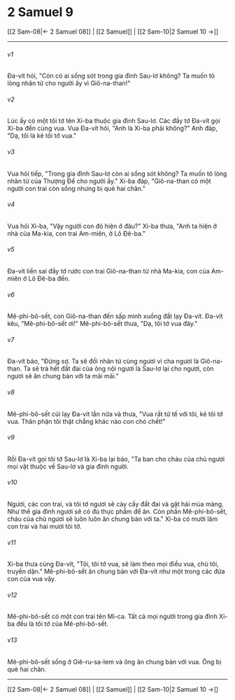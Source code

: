 # 2 Samuel 9

[[2 Sam-08|← 2 Samuel 08]] | [[2 Samuel]] | [[2 Sam-10|2 Samuel 10 →]]
***



###### v1 
Đa-vít hỏi, "Còn có ai sống sót trong gia đình Sau-lơ không? Ta muốn tỏ lòng nhân từ cho người ấy vì Giô-na-than!" 

###### v2 
Lúc ấy có một tôi tớ tên Xi-ba thuộc gia đình Sau-lơ. Các đầy tớ Đa-vít gọi Xi-ba đến cùng vua. Vua Đa-vít hỏi, "Anh là Xi-ba phải không?" Anh đáp, "Dạ, tôi là kẻ tôi tớ vua." 

###### v3 
Vua hỏi tiếp, "Trong gia đình Sau-lơ còn ai sống sót không? Ta muốn tỏ lòng nhân từ của Thượng Đế cho người ấy." Xi-ba đáp, "Giô-na-than có một người con trai còn sống nhưng bị què hai chân." 

###### v4 
Vua hỏi Xi-ba, "Vậy người con đó hiện ở đâu?" Xi-ba thưa, "Anh ta hiện ở nhà của Ma-kia, con trai Am-miên, ở Lô Đê-ba." 

###### v5 
Đa-vít liền sai đầy tớ rước con trai Giô-na-than từ nhà Ma-kia, con của Am-miên ở Lô Đê-ba đến. 

###### v6 
Mê-phi-bô-sết, con Giô-na-than đến sấp mình xuống đất lạy Đa-vít. Đa-vít kêu, "Mê-phi-bô-sết ơi!" Mê-phi-bô-sết thưa, "Dạ, tôi tớ vua đây." 

###### v7 
Đa-vít bảo, "Đừng sợ. Ta sẽ đối nhân từ cùng ngươi vì cha ngươi là Giô-na-than. Ta sẽ trả hết đất đai của ông nội ngươi là Sau-lơ lại cho ngươi, còn ngươi sẽ ăn chung bàn với ta mãi mãi." 

###### v8 
Mê-phi-bô-sết cúi lạy Đa-vít lần nữa và thưa, "Vua rất tử tế với tôi, kẻ tôi tớ vua. Thân phận tôi thật chẳng khác nào con chó chết!" 

###### v9 
Rồi Đa-vít gọi tôi tớ Sau-lơ là Xi-ba lại bảo, "Ta ban cho cháu của chủ ngươi mọi vật thuộc về Sau-lơ và gia đình người. 

###### v10 
Ngươi, các con trai, và tôi tớ ngươi sẽ cày cấy đất đai và gặt hái mùa màng. Như thế gia đình ngươi sẽ có đủ thực phẩm để ăn. Còn phần Mê-phi-bô-sết, cháu của chủ ngươi sẽ luôn luôn ăn chung bàn với ta." Xi-ba có mười lăm con trai và hai mươi tôi tớ. 

###### v11 
Xi-ba thưa cùng Đa-vít, "Tôi, tôi tớ vua, sẽ làm theo mọi điều vua, chủ tôi, truyền dặn." Mê-phi-bô-sết ăn chung bàn với Đa-vít như một trong các đứa con của vua vậy. 

###### v12 
Mê-phi-bô-sết có một con trai tên Mi-ca. Tất cả mọi người trong gia đình Xi-ba đều là tôi tớ của Mê-phi-bô-sết. 

###### v13 
Mê-phi-bô-sết sống ở Giê-ru-sa-lem và ông ăn chung bàn với vua. Ông bị què hai chân.

***
[[2 Sam-08|← 2 Samuel 08]] | [[2 Samuel]] | [[2 Sam-10|2 Samuel 10 →]]

